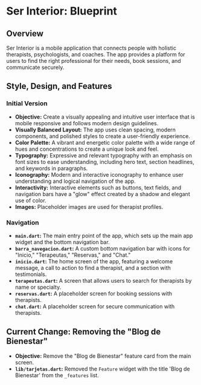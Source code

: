 # Ser Interior: Blueprint

## Overview

Ser Interior is a mobile application that connects people with holistic therapists, psychologists, and coaches. The app provides a platform for users to find the right professional for their needs, book sessions, and communicate securely.

## Style, Design, and Features

### Initial Version

- **Objective:** Create a visually appealing and intuitive user interface that is mobile responsive and follows modern design guidelines.
- **Visually Balanced Layout:** The app uses clean spacing, modern components, and polished styles to create a user-friendly experience.
- **Color Palette:** A vibrant and energetic color palette with a wide range of hues and concentrations to create a unique look and feel.
- **Typography:** Expressive and relevant typography with an emphasis on font sizes to ease understanding, including hero text, section headlines, and keywords in paragraphs.
- **Iconography:** Modern and interactive iconography to enhance user understanding and logical navigation of the app.
- **Interactivity:** Interactive elements such as buttons, text fields, and navigation bars have a "glow" effect created by a shadow and elegant use of color.
- **Images:** Placeholder images are used for therapist profiles.

### Navigation

- **`main.dart`:** The main entry point of the app, which sets up the main app widget and the bottom navigation bar.
- **`barra_navegacion.dart`:** A custom bottom navigation bar with icons for "Inicio," "Terapeutas," "Reservas," and "Chat."
- **`inicio.dart`:** The home screen of the app, featuring a welcome message, a call to action to find a therapist, and a section with testimonials.
- **`terapeutas.dart`:** A screen that allows users to search for therapists by name or specialty.
- **`reservas.dart`:** A placeholder screen for booking sessions with therapists.
- **`chat.dart`:** A placeholder screen for secure communication with therapists.

## Current Change: Removing the "Blog de Bienestar"

- **Objective:** Remove the "Blog de Bienestar" feature card from the main screen.
- **`lib/tarjetas.dart`:** Removed the `Feature` widget with the title 'Blog de Bienestar' from the `_features` list.

